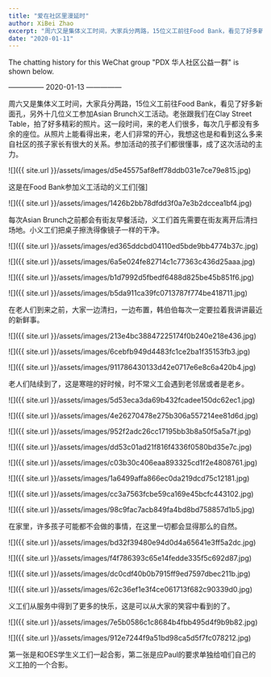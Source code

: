 ```yaml
---
title: "爱在社区里漫延时"
author: XiBei Zhao
excerpt: "周六又是集体义工时间，大家兵分两路，15位义工前往Food Bank，看见了好多新面孔，另外十几位义工参加Asian Brunch义工活动。老张跟我们在Clay Street Table，拍了好多精彩的照片。这一段时间，来的老人们很多，每次几乎都没有多余的座位。从照片上能看得出来，老人们非常的开心，我想这也是和看到这么多来自社区的孩子家长有很大的关系。参加活动的孩子们都很懂事，成了这次活动的主力。"
date: "2020-01-11"
---
```


The chatting history for this WeChat group "PDX 华人社区公益一群" is shown below.

—————  2020-01-13  —————


周六又是集体义工时间，大家兵分两路，15位义工前往Food Bank，看见了好多新面孔，另外十几位义工参加Asian Brunch义工活动。老张跟我们在Clay Street Table，拍了好多精彩的照片。这一段时间，来的老人们很多，每次几乎都没有多余的座位。从照片上能看得出来，老人们非常的开心，我想这也是和看到这么多来自社区的孩子家长有很大的关系。参加活动的孩子们都很懂事，成了这次活动的主力。

![]({{ site.url }}/assets/images/d5e45575af8eff78ddb031e7ce79e815.jpg)

这是在Food Bank参加义工活动的义工们[强]

![]({{ site.url }}/assets/images/1426b2bb78dfdd3f0a7e3b2dccea1bf4.jpg)

每次Asian Brunch之前都会有街友早餐活动，义工们首先需要在街友离开后清扫场地。小义工们把桌子擦洗得像镜子一样的干净。

![]({{ site.url }}/assets/images/ed365ddcbd04110ed5bde9bb4774b37c.jpg)

![]({{ site.url }}/assets/images/6a5e024fe82714c1c77363c436d25aaa.jpg)

![]({{ site.url }}/assets/images/b1d7992d5fbedf6488d825be45b851f6.jpg)

![]({{ site.url }}/assets/images/b5da911ca39fc0713787f774be418711.jpg)

在老人们到来之前，大家一边清扫，一边布置，韩伯伯每次一定要拉着我讲讲最近的新鲜事。

![]({{ site.url }}/assets/images/213e4bc38847225174f0b240e218e436.jpg)

![]({{ site.url }}/assets/images/6cebfb949d4483fc1ce2ba1f35153fb3.jpg)

![]({{ site.url }}/assets/images/911786430133d42e0717e6e8c6a420b4.jpg)

老人们陆续到了，这是寒暄的好时候，时不常义工会遇到老邻居或者是老乡。

![]({{ site.url }}/assets/images/5d53eca3da69b432fcadee150dc62ec1.jpg)

![]({{ site.url }}/assets/images/4e26270478e275b306a557214ee81d6d.jpg)

![]({{ site.url }}/assets/images/952f2adc26cc17195bb3b8a50f5a5a7f.jpg)

![]({{ site.url }}/assets/images/dd53c01ad21f816f4336f0580bd35e7c.jpg)

![]({{ site.url }}/assets/images/c03b30c406eaa893325cd1f2e4808761.jpg)

![]({{ site.url }}/assets/images/1a6499affa866ec0da219dcd75c12181.jpg)

![]({{ site.url }}/assets/images/cc3a7563fcbe59ca169e45bcfc443102.jpg)

![]({{ site.url }}/assets/images/98c9fac7acb849fa4bd8bd758857d1b5.jpg)

在家里，许多孩子可能都不会做的事情，在这里一切都会显得那么的自然。

![]({{ site.url }}/assets/images/bd32f39480e94d0d4a65641e3ff5a2dc.jpg)

![]({{ site.url }}/assets/images/f4f786393c65e14fedde335f5c692d87.jpg)

![]({{ site.url }}/assets/images/dc0cdf40b0b7915ff9ed7597dbec211b.jpg)

![]({{ site.url }}/assets/images/62c36ef1e3f4ce061713f682c90339d0.jpg)

义工们从服务中得到了更多的快乐，这是可以从大家的笑容中看到的了。

![]({{ site.url }}/assets/images/7e5b0586c1c8684b4fbb495d4f9b9b82.jpg)

![]({{ site.url }}/assets/images/912e7244f9a51bd98ca5d5f7fc078212.jpg)

第一张是和OES学生义工们一起合影，第二张是应Paul的要求单独给咱们自己的义工拍的一个合影。
